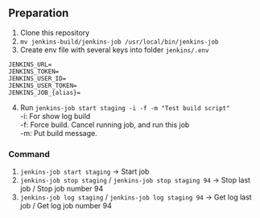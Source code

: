 ## Preparation
1. Clone this repository
2. `mv jenkins-build/jenkins-job /usr/local/bin/jenkins-job`
3. Create env file with several keys into folder `jenkins/.env`
```
JENKINS_URL=
JENKINS_TOKEN=
JENKINS_USER_ID=
JENKINS_USER_TOKEN=
JENKINS_JOB_{alias}=
```
4. Run `jenkins-job start staging -i -f -m "Test build script"`
<br/>-i: For show log build
<br/>-f: Force build. Cancel running job, and run this job
<br/>-m: Put build message.

### Command
1. `jenkins-job start staging` -> Start job
2. `jenkins-job stop staging` / `jenkins-job stop staging 94` -> Stop last job / Stop job number 94
3. `jenkins-job log staging` / `jenkins-job log staging 94` -> Get log last job / Get log job number 94
